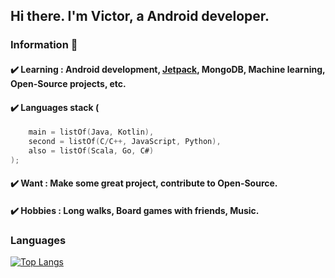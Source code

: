 ## Hi there. I'm Victor, a Android developer.
### Information 📌
#### ✔️  **Learning :** Android development, [Jetpack], MongoDB, Machine learning, Open-Source projects, etc.
#### ✔️  **Languages stack (** 
```kotlin
    main = listOf(Java, Kotlin), 
    second = listOf(C/C++, JavaScript, Python),
    also = listOf(Scala, Go, C#)
);
```
#### ✔️  **Want :** Make some great project, contribute to Open-Source.
#### ✔️  **Hobbies :** Long walks, Board games with friends, Music.


### Languages

[![Top Langs](https://github-readme-stats.vercel.app/api/top-langs/?username=victor-denisenko&layout=compact&count_private=true)](https://github.com/victor-denisenko)

[//]: # (These are reference links used in the body of this note and get stripped out when the markdown processor does its job. There is no need to format nicely because it shouldn't be seen. Thanks SO - http://stackoverflow.com/questions/4823468/store-comments-in-markdown-syntax)

   [Jetpack]: <https://developer.android.com/jetpack>
   
